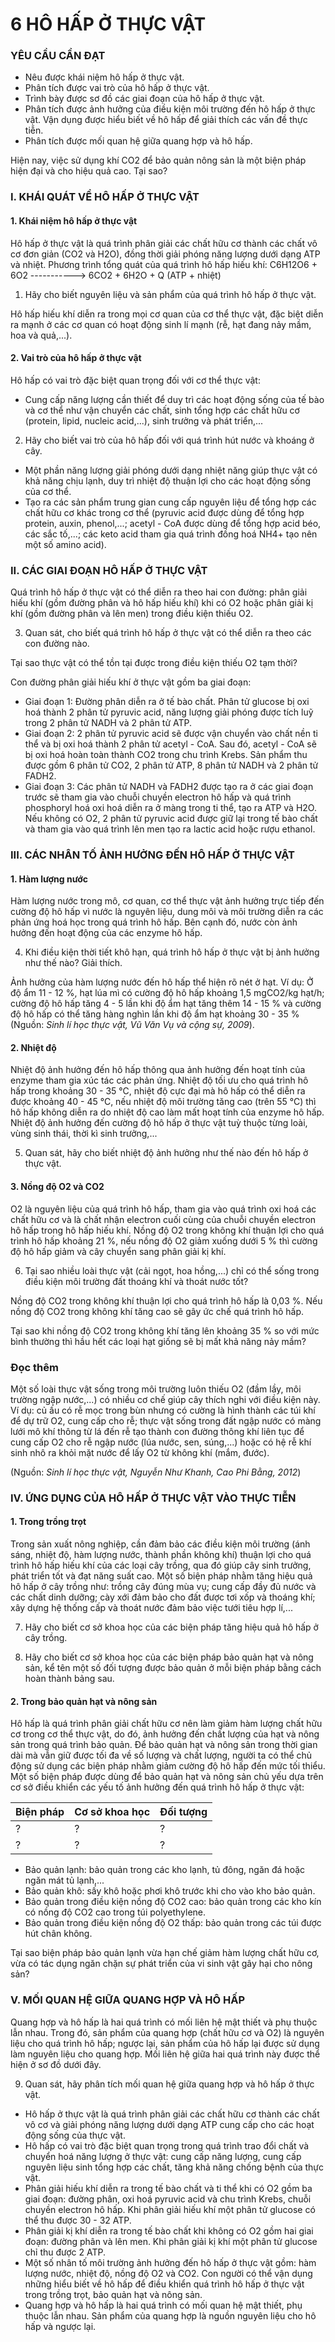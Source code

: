 # 6 HÔ HẤP Ở THỰC VẬT

### YÊU CẦU CẦN ĐẠT

- Nêu được khái niệm hô hấp ở thực vật.
- Phân tích được vai trò của hô hấp ở thực vật.
- Trình bày được sơ đồ các giai đoạn của hô hấp ở thực vật.
- Phân tích được ảnh hưởng của điều kiện môi trường đến hô hấp ở thực vật. Vận dụng được hiểu biết về hô hấp để giải thích các vấn đề thực tiễn.
- Phân tích được mối quan hệ giữa quang hợp và hô hấp.

Hiện nay, việc sử dụng khí CO2 để bảo quản nông sản là một biện pháp hiện đại và cho hiệu quả cao. Tại sao?

### I. KHÁI QUÁT VỀ HÔ HẤP Ở THỰC VẬT

#### 1. Khái niệm hô hấp ở thực vật

Hô hấp ở thực vật là quá trình phân giải các chất hữu cơ thành các chất vô cơ đơn giản (CO2 và H2O), đồng thời giải phóng năng lượng dưới dạng ATP và nhiệt.
Phương trình tổng quát của quá trình hô hấp hiếu khí:
C6H12O6 + 6O2 -----------> 6CO2 + 6H2O + Q (ATP + nhiệt)

1. Hãy cho biết nguyên liệu và sản phẩm của quá trình hô hấp ở thực vật.

Hô hấp hiếu khí diễn ra trong mọi cơ quan của cơ thể thực vật, đặc biệt diễn ra mạnh ở các cơ quan có hoạt động sinh lí mạnh (rễ, hạt đang nảy mầm, hoa và quả,...).

#### 2. Vai trò của hô hấp ở thực vật

Hô hấp có vai trò đặc biệt quan trọng đối với cơ thể thực vật:
- Cung cấp năng lượng cần thiết để duy trì các hoạt động sống của tế bào và cơ thể như vận chuyển các chất, sinh tổng hợp các chất hữu cơ (protein, lipid, nucleic acid,...), sinh trưởng và phát triển,...

2. Hãy cho biết vai trò của hô hấp đối với quá trình hút nước và khoáng ở cây.
- Một phần năng lượng giải phóng dưới dạng nhiệt năng giúp thực vật có khả năng chịu lạnh, duy trì nhiệt độ thuận lợi cho các hoạt động sống của cơ thể.
- Tạo ra các sản phẩm trung gian cung cấp nguyên liệu để tổng hợp các chất hữu cơ khác trong cơ thể (pyruvic acid được dùng để tổng hợp protein, auxin, phenol,...; acetyl - CoA được dùng để tổng hợp acid béo, các sắc tố,...; các keto acid tham gia quá trình đồng hoá NH4+ tạo nên một số amino acid).

### II. CÁC GIAI ĐOẠN HÔ HẤP Ở THỰC VẬT

Quá trình hô hấp ở thực vật có thể diễn ra theo hai con đường: phân giải hiếu khí (gồm đường phân và hô hấp hiếu khí) khi có O2 hoặc phân giải kị khí (gồm đường phân và lên men) trong điều kiện thiếu O2.

3. Quan sát, cho biết quá trình hô hấp ở thực vật có thể diễn ra theo các con đường nào.

Tại sao thực vật có thể tồn tại được trong điều kiện thiếu O2 tạm thời?

Con đường phân giải hiếu khí ở thực vật gồm ba giai đoạn:
- Giai đoạn 1: Đường phân diễn ra ở tế bào chất. Phân tử glucose bị oxi hoá thành 2 phân tử pyruvic acid, năng lượng giải phóng được tích luỹ trong 2 phân tử NADH và 2 phân tử ATP.
- Giai đoạn 2: 2 phân tử pyruvic acid sẽ được vận chuyển vào chất nền ti thể và bị oxi hoá thành 2 phân tử acetyl - CoA. Sau đó, acetyl - CoA sẽ bị oxi hoá hoàn toàn thành CO2 trong chu trình Krebs. Sản phẩm thu được gồm 6 phân tử CO2, 2 phân tử ATP, 8 phân tử NADH và 2 phân tử FADH2.
- Giai đoạn 3: Các phân tử NADH và FADH2 được tạo ra ở các giai đoạn trước sẽ tham gia vào chuỗi chuyền electron hô hấp và quá trình phosphoryl hoá oxi hoá diễn ra ở màng trong ti thể, tạo ra ATP và H2O.
Nếu không có O2, 2 phân tử pyruvic acid được giữ lại trong tế bào chất và tham gia vào quá trình lên men tạo ra lactic acid hoặc rượu ethanol.

### III. CÁC NHÂN TỐ ẢNH HƯỞNG ĐẾN HÔ HẤP Ở THỰC VẬT

#### 1. Hàm lượng nước

Hàm lượng nước trong mô, cơ quan, cơ thể thực vật ảnh hưởng trực tiếp đến cường độ hô hấp vì nước là nguyên liệu, dung môi và môi trường diễn ra các phản ứng hoá học trong quá trình hô hấp. Bên cạnh đó, nước còn ảnh hưởng đến hoạt động của các enzyme hô hấp.

4. Khi điều kiện thời tiết khô hạn, quá trình hô hấp ở thực vật bị ảnh hưởng như thế nào? Giải thích.

Ảnh hưởng của hàm lượng nước đến hô hấp thể hiện rõ nét ở hạt.
Ví dụ: Ở độ ẩm 11 - 12 %, hạt lúa mì có cường độ hô hấp khoảng 1,5 mgCO2/kg hạt/h; cường độ hô hấp tăng 4 - 5 lần khi độ ẩm hạt tăng thêm 14 - 15 % và cường độ hô hấp có thể tăng hàng nghìn lần khi độ ẩm hạt khoảng 30 - 35 % (Nguồn: *Sinh lí học thực vật, Vũ Văn Vụ và cộng sự, 2009*).

#### 2. Nhiệt độ

Nhiệt độ ảnh hưởng đến hô hấp thông qua ảnh hưởng đến hoạt tính của enzyme tham gia xúc tác các phản ứng. Nhiệt độ tối ưu cho quá trình hô hấp trong khoảng 30 - 35 °C, nhiệt độ cực đại mà hô hấp có thể diễn ra được khoảng 40 - 45 °C, nếu nhiệt độ môi trường tăng cao (trên 55 °C) thì hô hấp không diễn ra do nhiệt độ cao làm mất hoạt tính của enzyme hô hấp. Nhiệt độ ảnh hưởng đến cường độ hô hấp ở thực vật tuỳ thuộc từng loài, vùng sinh thái, thời kì sinh trưởng,...

5. Quan sát, hãy cho biết nhiệt độ ảnh hưởng như thế nào đến hô hấp ở thực vật.

#### 3. Nồng độ O2 và CO2

O2 là nguyên liệu của quá trình hô hấp, tham gia vào quá trình oxi hoá các chất hữu cơ và là chất nhận electron cuối cùng của chuỗi chuyền electron hô hấp trong hô hấp hiếu khí. Nồng độ O2 trong không khí thuận lợi cho quá trình hô hấp khoảng 21 %, nếu nồng độ O2 giảm xuống dưới 5 % thì cường độ hô hấp giảm và cây chuyển sang phân giải kị khí.

6. Tại sao nhiều loài thực vật (cải ngọt, hoa hồng,...) chỉ có thể sống trong điều kiện môi trường đất thoáng khí và thoát nước tốt?

Nồng độ CO2 trong không khí thuận lợi cho quá trình hô hấp là 0,03 %.
Nếu nồng độ CO2 trong không khí tăng cao sẽ gây ức chế quá trình hô hấp.

Tại sao khi nồng độ CO2 trong không khí tăng lên khoảng 35 % so với mức bình thường thì hầu hết các loại hạt giống sẽ bị mất khả năng nảy mầm?

### Đọc thêm

Một số loài thực vật sống trong môi trường luôn thiếu O2 (đầm lầy, môi trường ngập nước,...) có nhiều cơ chế giúp cây thích nghi với điều kiện này. Ví dụ: củ ấu có rễ mọc trong bùn nhưng có cường là hình thành các túi khí để dự trữ O2, cung cấp cho rễ; thực vật sống trong đất ngập nước có màng lưới mô khí thông từ lá đến rễ tạo thành con đường thông khí liên tục để cung cấp O2 cho rễ ngập nước (lúa nước, sen, súng,...) hoặc có hệ rễ khí sinh nhô ra khỏi mặt nước để lấy O2 từ không khí (mắm, đước).

(Nguồn: *Sinh lí học thực vật, Nguyễn Như Khanh, Cao Phi Bằng, 2012*)

### IV. ỨNG DỤNG CỦA HÔ HẤP Ở THỰC VẬT VÀO THỰC TIỄN

#### 1. Trong trồng trọt

Trong sản xuất nông nghiệp, cần đảm bảo các điều kiện môi trường (ánh sáng, nhiệt độ, hàm lượng nước, thành phần không khí) thuận lợi cho quá trình hô hấp hiếu khí của các loại cây trồng, qua đó giúp cây sinh trưởng, phát triển tốt và đạt năng suất cao. Một số biện pháp nhằm tăng hiệu quả hô hấp ở cây trồng như: trồng cây đúng mùa vụ; cung cấp đầy đủ nước và các chất dinh dưỡng; cày xới đảm bảo cho đất được tơi xốp và thoáng khí; xây dựng hệ thống cấp và thoát nước đảm bảo việc tưới tiêu hợp lí,...

7. Hãy cho biết cơ sở khoa học của các biện pháp tăng hiệu quả hô hấp ở cây trồng.

8. Hãy cho biết cơ sở khoa học của các biện pháp bảo quản hạt và nông sản, kể tên một số đối tượng được bảo quản ở mỗi biện pháp bằng cách hoàn thành bảng sau.

#### 2. Trong bảo quản hạt và nông sản

Hô hấp là quá trình phân giải chất hữu cơ nên làm giảm hàm lượng chất hữu cơ trong cơ thể thực vật, do đó, ảnh hưởng đến chất lượng của hạt và nông sản trong quá trình bảo quản. Để bảo quản hạt và nông sản trong thời gian dài mà vẫn giữ được tối đa về số lượng và chất lượng, người ta có thể chủ động sử dụng các biện pháp nhằm giảm cường độ hô hấp đến mức tối thiểu.
Một số biện pháp được dùng để bảo quản hạt và nông sản chủ yếu dựa trên cơ sở điều khiển các yếu tố ảnh hưởng đến quá trình hô hấp ở thực vật:

| Biện pháp | Cơ sở khoa học | Đối tượng |
| :------- | :------------- | :--------- |
| ? | ? | ? |
| ? | ? | ? |

- Bảo quản lạnh: bảo quản trong các kho lạnh, tủ đông, ngăn đá hoặc ngăn mát tủ lạnh,...
- Bảo quản khô: sấy khô hoặc phơi khô trước khi cho vào kho bảo quản.
- Bảo quản trong điều kiện nồng độ CO2 cao: bảo quản trong các kho kín có nồng độ CO2 cao trong túi polyethylene.
- Bảo quản trong điều kiện nồng độ O2 thấp: bảo quản trong các túi được hút chân không.

Tại sao biện pháp bảo quản lạnh vừa hạn chế giảm hàm lượng chất hữu cơ, vừa có tác dụng ngăn chặn sự phát triển của vi sinh vật gây hại cho nông sản?

### V. MỐI QUAN HỆ GIỮA QUANG HỢP VÀ HÔ HẤP

Quang hợp và hô hấp là hai quá trình có mối liên hệ mật thiết và phụ thuộc lẫn nhau. Trong đó, sản phẩm của quang hợp (chất hữu cơ và O2) là nguyên liệu cho quá trình hô hấp; ngược lại, sản phẩm của hô hấp lại được sử dụng làm nguyên liệu cho quang hợp. Mối liên hệ giữa hai quá trình này được thể hiện ở sơ đồ dưới đây.

9. Quan sát, hãy phân tích mối quan hệ giữa quang hợp và hô hấp ở thực vật.

* Hô hấp ở thực vật là quá trình phân giải các chất hữu cơ thành các chất vô cơ và giải phóng năng lượng dưới dạng ATP cung cấp cho các hoạt động sống của thực vật.
* Hô hấp có vai trò đặc biệt quan trọng trong quá trình trao đổi chất và chuyển hoá năng lượng ở thực vật: cung cấp năng lượng, cung cấp nguyên liệu sinh tổng hợp các chất, tăng khả năng chống bệnh của thực vật.
* Phân giải hiếu khí diễn ra trong tế bào chất và ti thể khi có O2 gồm ba giai đoạn: đường phân, oxi hoá pyruvic acid và chu trình Krebs, chuỗi chuyền electron hô hấp. Khi phân giải hiếu khí một phân tử glucose có thể thu được 30 - 32 ATP.
* Phân giải kị khí diễn ra trong tế bào chất khi không có O2 gồm hai giai đoạn: đường phân và lên men. Khi phân giải kị khí một phân tử glucose chỉ thu được 2 ATP.
* Một số nhân tố môi trường ảnh hưởng đến hô hấp ở thực vật gồm: hàm lượng nước, nhiệt độ, nồng độ O2 và CO2. Con người có thể vận dụng những hiểu biết về hô hấp để điều khiển quá trình hô hấp ở thực vật trong trồng trọt, bảo quản hạt và nông sản.
* Quang hợp và hô hấp là hai quá trình có mối quan hệ mật thiết, phụ thuộc lẫn nhau. Sản phẩm của quang hợp là nguồn nguyên liệu cho hô hấp và ngược lại.
